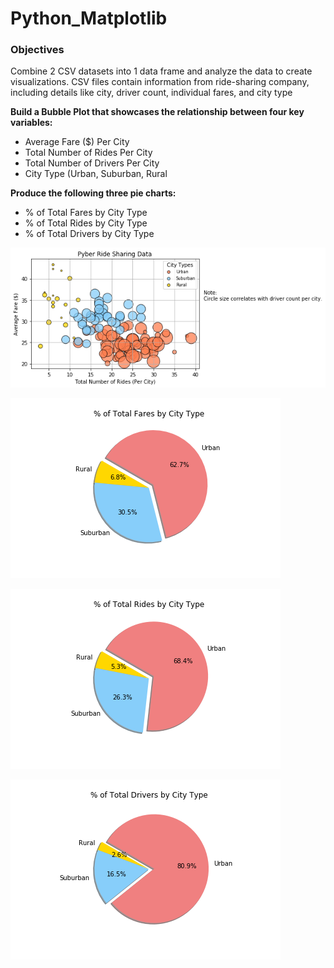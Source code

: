 # Python_Matplotlib

### Objectives
Combine 2 CSV datasets into 1 data frame and analyze the data to create visualizations.
CSV files contain information from ride-sharing company, including details like city, driver count, individual fares, and city type

__Build a Bubble Plot that showcases the relationship between four key variables:__
* Average Fare ($) Per City
* Total Number of Rides Per City
* Total Number of Drivers Per City
* City Type (Urban, Suburban, Rural

__Produce the following three pie charts:__
* % of Total Fares by City Type
* % of Total Rides by City Type
* % of Total Drivers by City Type

![bubbleplot](Images/BubblePlotRideSharing.png)

![fares](Images/PieChartTotalFaresbyCityType.png)

![rides](Images/PieChartTotalRidesbyCityType.png)

![drivers](Images/PiechartTotalDriversbyCityType.png)
